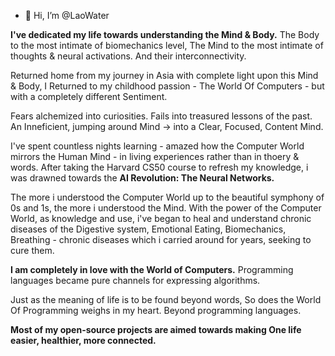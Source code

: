 - 👋 Hi, I’m @LaoWater 

**I've dedicated my life towards understanding the Mind & Body.**
The Body to the most intimate of biomechanics level,
The Mind to the most intimate of thoughts & neural activations.
And their interconnectivity.

Returned home from my journey in Asia with complete light upon this Mind & Body, 
I Returned to my childhood passion - The World Of Computers - but with a completely different Sentiment.

Fears alchemized into curiosities.
Fails into treasured lessons of the past.
An Inneficient, jumping around Mind -> into a Clear, Focused, Content Mind.

I've spent countless nights learning - amazed how the Computer World mirrors the Human Mind - in living experiences rather than in thoery & words.
After taking the Harvard CS50 course to refresh my knowledge, i was drawned towards the **AI Revolution: The Neural Networks.**

The more i understood the Computer World up to the beautiful symphony of 0s and 1s, the more i understood the Mind.
With the power of the Computer World, as knowledge and use, 
i've began to heal and understand chronic diseases of the Digestive system, Emotional Eating, Biomechanics, Breathing - chronic diseases which i carried around for years, seeking to cure them.

**I am completely in love with the World of Computers.**
Programming languages became pure channels for expressing algorithms.

Just as the meaning of life is to be found beyond words,
So does the World Of Programming weighs in my heart.
Beyond programming languages.

**Most of my open-source projects are aimed towards making One life easier, healthier, more connected.**


<!---
LaoWater/LaoWater is a ✨ special ✨ repository because its `README.md` (this file) appears on your GitHub profile.
You can click the Preview link to take a look at your changes.
--->

